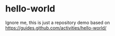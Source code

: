 # hello-world
Ignore me, this is just a repository demo based on https://guides.github.com/activities/hello-world/
